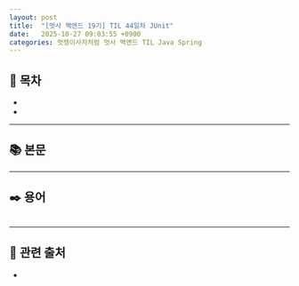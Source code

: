 ```yaml
---
layout: post
title:  "[멋사 백엔드 19기] TIL 44일차 JUnit"
date:   2025-10-27 09:03:55 +0900
categories: 멋쟁이사자처럼 멋사 백엔드 TIL Java Spring
---
```


<!--more-->

## 📂 목차
- []()
- []()

---

## 📚 본문



---

## ✒️ 용어

###### 

---

## 🔗 관련 출처
- []()
